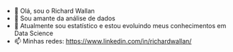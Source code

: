- 👋 Olá, sou o Richard Wallan
- 👀 Sou amante da análise de dados
- 🌱 Atualmente sou estatístico e estou evoluindo meus conhecimentos em Data Science
- 📫 Minhas redes: https://www.linkedin.com/in/richardwallan/

<!---
RWallan/RWallan is a ✨ special ✨ repository because its `README.md` (this file) appears on your GitHub profile.
You can click the Preview link to take a look at your changes.
--->
